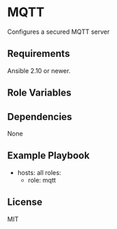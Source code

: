# MQTT

Configures a secured MQTT server

## Requirements

Ansible 2.10 or newer.

## Role Variables

## Dependencies

None

## Example Playbook

  - hosts: all
      roles:
    - role: mqtt

## License

MIT

